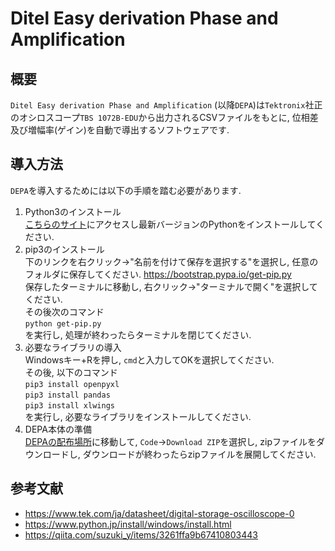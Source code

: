 # Ditel Easy derivation Phase and Amplification
## 概要
`Ditel Easy derivation Phase and Amplification` (以降`DEPA`)は`Tektronix`社正のオシロスコープ`TBS 1072B-EDU`から出力されるCSVファイルをもとに, 位相差及び増幅率(ゲイン)を自動で導出するソフトウェアです.
## 導入方法
`DEPA`を導入するためには以下の手順を踏む必要があります.
1. Python3のインストール  
   [こちらのサイト](https://www.python.jp/install/windows/install.html)にアクセスし最新バージョンのPythonをインストールしてください.
2. pip3のインストール  
   下のリンクを右クリック→"名前を付けて保存を選択する"を選択し, 任意のフォルダに保存してください.
   https://bootstrap.pypa.io/get-pip.py  
   保存したターミナルに移動し, 右クリック→"ターミナルで開く"を選択してください.  
   その後次のコマンド  
   `python get-pip.py`  
   を実行し, 処理が終わったらターミナルを閉じてください.
3. 必要なライブラリの導入  
   Windowsキー+Rを押し, `cmd`と入力してOKを選択してください.  
   その後, 以下のコマンド  
   `pip3 install openpyxl`  
   `pip3 install pandas`  
   `pip3 install xlwings`  
   を実行し, 必要なライブラリをインストールしてください.
4. DEPA本体の準備  
   [DEPAの配布場所](https://github.com/Ditel252/Ditel_DEPA)に移動して, `Code`→`Download ZIP`を選択し, zipファイルをダウンロードし, ダウンロードが終わったらzipファイルを展開してください.

## 参考文献
- https://www.tek.com/ja/datasheet/digital-storage-oscilloscope-0
- https://www.python.jp/install/windows/install.html
- https://qiita.com/suzuki_y/items/3261ffa9b67410803443